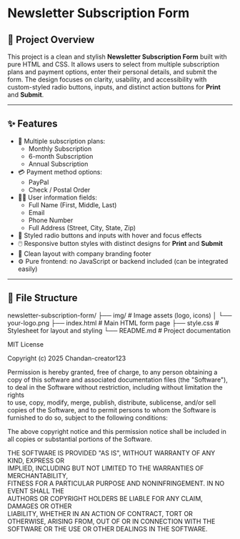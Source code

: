# Newsletter Subscription Form

## 🚀 Project Overview

This project is a clean and stylish **Newsletter Subscription Form** built with pure HTML and CSS. It allows users to select from multiple subscription plans and payment options, enter their personal details, and submit the form. The design focuses on clarity, usability, and accessibility with custom-styled radio buttons, inputs, and distinct action buttons for **Print** and **Submit**.

---

## ✨ Features

- 📅 Multiple subscription plans:
  - Monthly Subscription
  - 6-month Subscription
  - Annual Subscription
- 💳 Payment method options:
  - PayPal
  - Check / Postal Order
- 🧑‍💼 User information fields:
  - Full Name (First, Middle, Last)
  - Email
  - Phone Number
  - Full Address (Street, City, State, Zip)
- 🎨 Styled radio buttons and inputs with hover and focus effects
- 🖱️ Responsive button styles with distinct designs for **Print** and **Submit**
- 🏢 Clean layout with company branding footer
- ⚙️ Pure frontend: no JavaScript or backend included (can be integrated easily)

---

## 📁 File Structure
newsletter-subscription-form/
├── img/ # Image assets (logo, icons)
│ └── your-logo.png
├── index.html # Main HTML form page
├── style.css # Stylesheet for layout and styling
└── README.md # Project documentation



MIT License

Copyright (c) 2025 Chandan-creator123

Permission is hereby granted, free of charge, to any person obtaining a copy
of this software and associated documentation files (the "Software"), to deal
in the Software without restriction, including without limitation the rights  
to use, copy, modify, merge, publish, distribute, sublicense, and/or sell    
copies of the Software, and to permit persons to whom the Software is        
furnished to do so, subject to the following conditions:                     

The above copyright notice and this permission notice shall be included in all
copies or substantial portions of the Software.                             

THE SOFTWARE IS PROVIDED "AS IS", WITHOUT WARRANTY OF ANY KIND, EXPRESS OR    
IMPLIED, INCLUDING BUT NOT LIMITED TO THE WARRANTIES OF MERCHANTABILITY,      
FITNESS FOR A PARTICULAR PURPOSE AND NONINFRINGEMENT. IN NO EVENT SHALL THE   
AUTHORS OR COPYRIGHT HOLDERS BE LIABLE FOR ANY CLAIM, DAMAGES OR OTHER        
LIABILITY, WHETHER IN AN ACTION OF CONTRACT, TORT OR OTHERWISE, ARISING FROM, 
OUT OF OR IN CONNECTION WITH THE SOFTWARE OR THE USE OR OTHER DEALINGS IN THE 
SOFTWARE.









